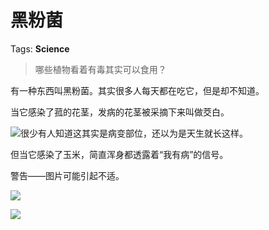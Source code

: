 # 黑粉菌

Tags: **Science**

> 哪些植物看着有毒其实可以食用？



有一种东西叫黑粉菌。其实很多人每天都在吃它，但是却不知道。

  


当它感染了菰的花茎，发病的花茎被采摘下来叫做茭白。

![](https://pica.zhimg.com/50/v2-2438f654ec377cbda9017c5a910ef211_720w.jpg?source=2c26e567)很少有人知道这其实是病变部位，还以为是天生就长这样。

  


  


但当它感染了玉米，简直浑身都透露着“我有病”的信号。

警告——图片可能引起不适。

  


  


  


  


  


  


  


  


  


  


  


  


  


  


  


  


  


  


  


  


  


  


  


  


  


  


  


  


  


  


  


  


![](https://picx.zhimg.com/50/v2-ee63274547c730fba0999c0233ce3d82_720w.jpg?source=2c26e567)  


![](https://pic1.zhimg.com/50/v2-095273273a12dcdb92a43396fc4e78d8_720w.jpg?source=2c26e567)


